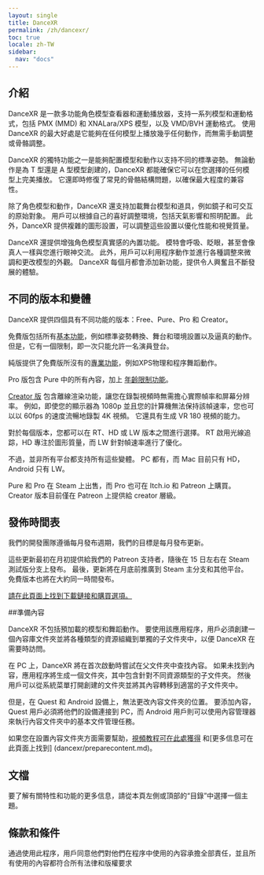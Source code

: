 ```yaml
---
layout: single
title: DanceXR
permalink: /zh/dancexr/
toc: true
locale: zh-TW
sidebar:
  nav: "docs"
---
```


## 介紹

DanceXR 是一款多功能角色模型查看器和運動播放器，支持一系列模型和運動格式，包括 PMX (MMD) 和 XNALara/XPS 模型，以及 VMD/BVH 運動格式。 使用 DanceXR 的最大好處是它能夠在任何模型上播放幾乎任何動作，而無需手動調整或骨骼調整。

DanceXR 的獨特功能之一是能夠配置模型和動作以支持不同的標準姿勢。 無論動作是為 T 型還是 A 型模型創建的，DanceXR 都能確保它可以在您選擇的任何模型上完美播放。 它還即時修復了常見的骨骼結構問題，以確保最大程度的兼容性。

除了角色模型和動作，DanceXR 還支持加載舞台模型和道具，例如鏡子和可交互的原始對象。 用戶可以根據自己的喜好調整環境，包括天氣影響和照明配置。 此外，DanceXR 提供複雜的圖形設置，可以調整這些設置以優化性能和視覺質量。

DanceXR 還提供增強角色模型真實感的內置功能。 模特會呼吸、眨眼，甚至會像真人一樣與您進行眼神交流。 此外，用戶可以利用程序動作並進行各種調整來微調和更改模型的外觀。 DanceXR 每個月都會添加新功能，提供令人興奮且不斷發展的體驗。


## 不同的版本和變體

DanceXR 提供四個具有不同功能的版本：Free、Pure、Pro 和 Creator。

免費版包括所有[基本功能](dancexr/basic_features.md)，例如標準姿勢轉換、舞台和環境設置以及逼真的動作。 但是，它有一個限制，即一次只能允許一名演員登台。

純版提供了免費版所沒有的[專業功能](dancexr/pro_features.md)，例如XPS物理和程序舞蹈動作。

Pro 版包含 Pure 中的所有內容，加上 [年齡限制功能](dancexr/adult_features.md)。

[Creator 版](dancexr/creator.md) 包含離線渲染功能，讓您在錄製視頻時無需擔心實際幀率和屏幕分辨率。 例如，即使您的顯示器為 1080p 並且您的計算機無法保持該幀速率，您也可以以 60fps 的速度流暢地錄製 4K 視頻。 它還具有生成 VR 180 視頻的能力。

對於每個版本，您都可以在 RT、HD 或 LW 版本之間進行選擇。 RT 啟用光線追踪，HD 專注於圖形質量，而 LW 針對幀速率進行了優化。

不過，並非所有平台都支持所有這些變體。 PC 都有，而 Mac 目前只有 HD，Android 只有 LW。

Pure 和 Pro 在 Steam 上出售，而 Pro 也可在 Itch.io 和 Patreon 上購買。 Creator 版本目前僅在 Patreon 上提供給 creator 層級。


## 發佈時間表

我們的開發團隊遵循每月發布週期，我們的目標是每月發布更新。

這些更新最初在月初提供給我們的 Patreon 支持者，隨後在 15 日左右在 Steam 測試版分支上發布。 最後，更新將在月底前推廣到 Steam 主分支和其他平台。 免費版本也將在大約同一時間發布。

[請在此頁面上找到下載鏈接和購買選項。](dancexr/download.md)


##準備內容

DanceXR 不包括預加載的模型和舞蹈動作。 要使用該應用程序，用戶必須創建一個內容庫文件夾並將各種類型的資源組織到單獨的子文件夾中，以便 DanceXR 在需要時訪問。

在 PC 上，DanceXR 將在首次啟動時嘗試在父文件夾中查找內容。 如果未找到內容，應用程序將生成一個文件夾，其中包含針對不同資源類型的子文件夾。 然後用戶可以從系統菜單打開創建的文件夾並將其內容轉移到適當的子文件夾中。

但是，在 Quest 和 Android 設備上，無法更改內容文件夾的位置。 要添加內容，Quest 用戶必須將他們的設備連接到 PC，而 Android 用戶則可以使用內容管理器來執行內容文件夾中的基本文件管理任務。

如果您在設置內容文件夾方面需要幫助，[視頻教程可在此處獲得](https://www.youtube.com/watch?v=kjzxGEd8SqM&list=PLiOnKm2t3bhLV3HcABEs0xjqgrYcmDQcr&index=3) 和[更多信息可在此頁面上找到] (dancexr/preparecontent.md)。


## 文檔

要了解有關特性和功能的更多信息，請從本頁左側或頂部的“目錄”中選擇一個主題。


## 條款和條件
通過使用此程序，用戶同意他們對他們在程序中使用的內容承擔全部責任，並且所有使用的內容都符合所有法律和版權要求